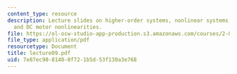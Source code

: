 ```yaml
---
content_type: resource
description: Lecture slides on higher-order systems, nonlinear systems, linearization,
  and DC motor nonlinearities.
file: https://ol-ocw-studio-app-production.s3.amazonaws.com/courses/2-004-systems-modeling-and-control-ii-fall-2007/7e87ec9081400f721b5d53f130a3e768_lecture09.pdf
file_type: application/pdf
resourcetype: Document
title: lecture09.pdf
uid: 7e87ec90-8140-0f72-1b5d-53f130a3e768
---
```

